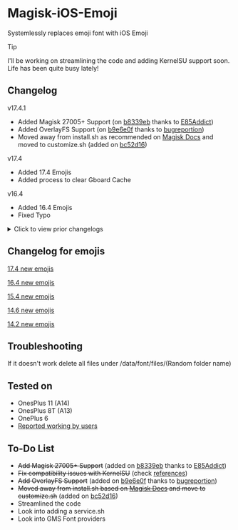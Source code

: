 # Magisk-iOS-Emoji
Systemlessly replaces emoji font with iOS Emoji 

> [!TIP]
> I'll be working on streamlining the code and adding KernelSU support soon. Life has been quite busy lately!

## Changelog
v17.4.1
- Added Magisk 27005+ Support (on [b8339eb](https://github.com/Keinta15/Magisk-iOS-Emoji/commit/b8339eb2a38d0876d2c8d640329e517816ced6ce) thanks to [E85Addict](https://github.com/E85Addict))
- Added OverlayFS Support (on [b9e6e0f](https://github.com/Keinta15/Magisk-iOS-Emoji/commit/b9e6e0f374759c70dccd78c8791e4bb9d37b75a9) thanks to [bugreportion](https://github.com/bugreportion))
- Moved away from install.sh as recommended on [Magisk Docs](https://github.com/topjohnwu/Magisk/blob/master/docs/guides.md) and moved to customize.sh (added on [bc52d16](https://github.com/Keinta15/Magisk-iOS-Emoji/commit/bc52d16186e6d53398f7b7c552c4251fd5e15a4b))

v17.4
- Added 17.4 Emojis
- Added process to clear Gboard Cache

v16.4
- Added 16.4 Emojis
- Fixed Typo
<details><summary>Click to view prior changelogs</summary>

v15.4.6
- Added Android 12 Support
- Fixed typo on extraction 
- Added Android 13 Support

v15.4.5
- Removed method to replace Google Keyboard emoji as it was conflicting with other apps settings.

v15.4.4
- Forgot to add the xml file to the module
- Fixed typo

15.4.3
- Merged the normal module and the Samsung module into one
- Fixed a directory path that was wrong on the install file
- Added compatibility for other devices like LG and HTC

15.4.2 
- Added method to potentially completely replace Google Keyboard Emojis
- Testing updater.json directly from the Magisk Manager

15.4.1
- Added updater json for the ability to update directly from the Magisk Manager
- Cleaned code a bit

15.4
- Added 15.4 Emojis

14.6
- Added 14.6 Emojis
- Added method to replace Facebook and Facebook Messenger App's Emojis

14.2
- Added 14.2 Emojis
- Fixed a naming error on Samsung Devices
</details>

## Changelog for emojis
[17.4 new emojis](https://blog.emojipedia.org/ios-17-4-emoji-changelog/)

[16.4 new emojis](https://blog.emojipedia.org/ios-16-4-emoji-changelog/)

[15.4 new emojis](https://blog.emojipedia.org/ios-15-4-emoji-changelog/)

[14.6 new emojis](https://blog.emojipedia.org/ios-14-6-emoji-changelog/)

[14.2 new emojis](https://blog.emojipedia.org/ios-14-2-emoji-changelog/)

## Troubleshooting 
If it doesn't work delete all files under /data/font/files/(Random folder name)

## Tested on
- OnesPlus 11 (A14)
- OnesPlus 8T (A13)
- OnePlus 6
- [Reported working by users](https://github.com/Keinta15/Magisk-iOS-Emoji/issues?q=is%3Aissue+is%3Aclosed+label%3A%22reported+working%22)

## To-Do List
- ~~Add Magisk 27005+ Support~~ (added on [b8339eb](https://github.com/Keinta15/Magisk-iOS-Emoji/commit/b8339eb2a38d0876d2c8d640329e517816ced6ce) thanks to [E85Addict](https://github.com/E85Addict))
- ~~Fix compatibility issues with KernelSU~~ (check [references](https://kernelsu.org/guide/difference-with-magisk.html))
- ~~Add OverlayFS Support~~ (added on [b9e6e0f](https://github.com/Keinta15/Magisk-iOS-Emoji/commit/b9e6e0f374759c70dccd78c8791e4bb9d37b75a9) thanks to [bugreportion](https://github.com/bugreportion))
- ~~Moved away from install.sh based on [Magisk Docs](https://github.com/topjohnwu/Magisk/blob/master/docs/guides.md) and move to customize.sh~~ (added on [bc52d16](https://github.com/Keinta15/Magisk-iOS-Emoji/commit/bc52d16186e6d53398f7b7c552c4251fd5e15a4b))
- Streamlined the code
- Look into adding a service.sh
- Look into GMS Font providers
